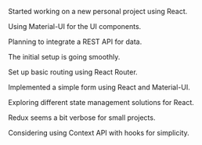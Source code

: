 Started working on a new personal project using React.

Using Material-UI for the UI components.

Planning to integrate a REST API for data.

The initial setup is going smoothly.

Set up basic routing using React Router.

Implemented a simple form using React and Material-UI.

Exploring different state management solutions for React.

Redux seems a bit verbose for small projects.

Considering using Context API with hooks for simplicity.
